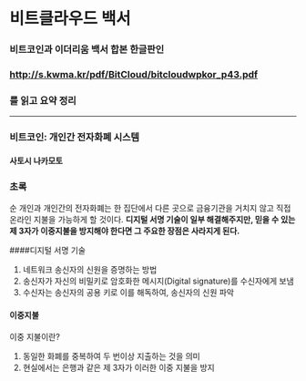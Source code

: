 # 비트클라우드 백서

### 비트코인과 이더리움 백서 합본 한글판인
### http://s.kwma.kr/pdf/BitCloud/bitcloudwpkor_p43.pdf
### 를 읽고 요약 정리

---
### 비트코인: 개인간 전자화폐 시스템
#### 사토시 나카모토

### 초록
순 개인과 개인간의 전자화폐는 한 집단에서 다른 곳으로 금융기관을 거치지 않고 직접 온라인 지불을 가능하게 할 것이다.
<b>디지털 서명 기술이 일부 해결해주지만, 믿을 수 있는 제 3자가 이중지불을 방지해야 한다면 그 주요한 장점은 사라지게 된다.</b> 

####디지털 서명 기술
1. 네트워크 송신자의 신원을 증명하는 방법
2. 송신자가 자신의 비밀키로 암호화한 메시지(Digital signature)를 수신자에게 보냄 
3. 수신자는 송신자의 공용 키로 이를 해독하여, 송신자의 신원 파악

#### 이중지불
이중 지불이란?
1. 동일한 화폐를 중복하여 두 번이상 지출하는 것을 의미
2. 현실에서는 은행과 같은 제 3자가 이러한 이중 지불을 방지


